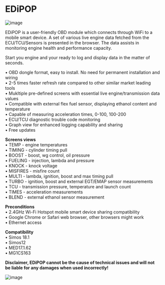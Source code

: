 # EDiPOP

![image](https://github.com/Popov77/EDiPOP/assets/59052047/09ec6bb1-3284-4f13-ae8d-0e5171de9561)

EDiPOP is a user-friendly OBD module which connects through WiFi to a mobile smart device. 
A set of various live engine data fetched from the ECU/TCU/Sensors is presented in the browser. The data assists in monitoring engine health and performance capacity. 

Start you engine and your ready to log and display data in the matter of seconds.  

• OBD dongle format, easy to install. No need for permanent installation and wiring  
• 2-5 times faster refresh rate compared to other similar market leading tools   
• Mukltiple pre-defined screens with essential live engine/transmission data values   
• Compatible with external flex fuel sensor, displaying ethanol content and temperature  
• Capable of measuring acceleration times, 0-100, 100-200   
• ECU/TCU diagnostic trouble code monitoring  
• Graph view for enhanced logging capability and sharing  
• Free updates  

**Screens views**  
• TEMP - engine temperatures  
• TIMING - cylinder timing pull  
• BOOST - boost, wg control, oil pressure   
• FUELING - injection, lambda and pressure  
• KNOCK - knock voltage  
• MISFIRES - misfire count  
• MULTI - lambda, ignition, boost and max timing pull    
• TURBO - ignition, boost and external EGT/EMAP sensor measurements   
• TCU - transmission pressure, temperature and launch count  
• TIMES - acceleration measurements  
• BLEND - external ethanol sensor measurement

**Preconditions**  
• 2.4GHz Wi-Fi Hotspot mobile smart device sharing compatibility  
• Google Chrome or Safari web browser, other browsers might work   
• Ethernet access  

**Compatibility**   
• Simos 18.1  
• Simos12   
• MED17.1.62  
• MG1CS163  

**Disclaimer, EDiPOP cannot be the cause of technical issues and will not be liable for any damages when used incorrectly!**
  
  
  

![image](https://github.com/Popov77/EDiPOP/assets/59052047/2b763626-b84c-4de1-b87a-951e7223f6a9)


